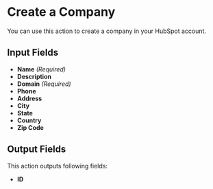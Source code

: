 # Create a Company

You can use this action to create a company in your HubSpot account.

## Input Fields

- **Name** *(Required)*
- **Description**
- **Domain** *(Required)*
- **Phone**
- **Address**
- **City**
- **State**
- **Country**
- **Zip Code**

## Output Fields

This action outputs following fields:

- **ID**
